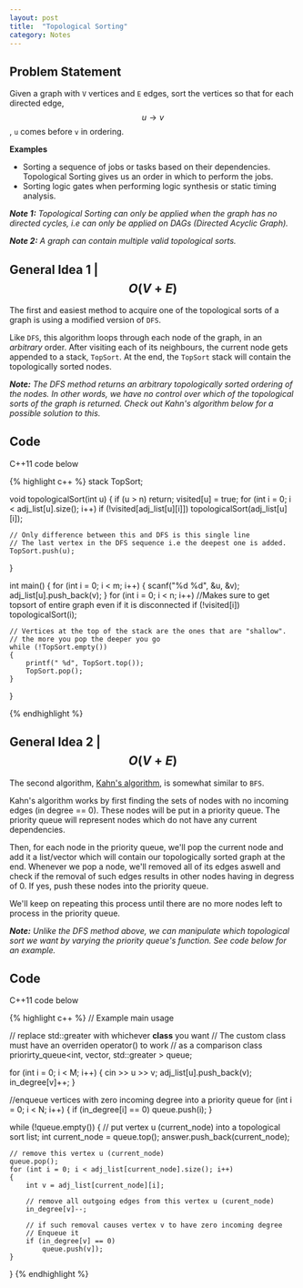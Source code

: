 ```yaml
---
layout: post
title:  "Topological Sorting"
category: Notes
---
```


## Problem Statement

Given a graph with `V` vertices and `E` edges, sort the vertices so that for
each directed edge, $$ u  \rightarrow  v $$, `u` comes before `v` in ordering.

**Examples** 

- Sorting a sequence of jobs or tasks based on their dependencies. Topological Sorting
gives us an order in which to perform the jobs.
- Sorting logic gates when performing logic synthesis or static timing
analysis.

*__Note 1:__ Topological Sorting can only be applied when the graph has no
directed cycles, i.e can only be applied on DAGs (Directed Acyclic Graph).*

*__Note 2:__ A graph can contain multiple valid topological sorts.*

## General Idea 1 | $$ O(V+E) $$

The first and easiest method to acquire one of the topological sorts of a
graph is using a modified version of `DFS`.

Like `DFS`, this algorithm loops through each node of the graph, in an _arbitrary_
order. After visiting each of its neighbours, the current node gets appended
to a stack, `TopSort`. At the end, the `TopSort` stack will contain the 
topologically sorted nodes.

*__Note:__ The DFS method returns an arbitrary topologically sorted ordering
of the nodes. In other words, we have no control over which of the topological
sorts of the graph is returned. Check out Kahn's algorithm below for a possible
solution to this.*

## Code
C++11 code below

{% highlight c++ %}
stack<int> TopSort;

void topologicalSort(int u)
{
    if (u > n)
        return;
    visited[u] = true;
    for (int i = 0; i < adj_list[u].size(); i++)
        if (!visited[adj_list[u][i]])
            topologicalSort(adj_list[u][i]);

    // Only difference between this and DFS is this single line
    // The last vertex in the DFS sequence i.e the deepest one is added.
    TopSort.push(u);

}

int main()
{
    for (int i = 0; i < m; i++)
    {
        scanf("%d %d", &u, &v);
        adj_list[u].push_back(v);
    }
    for (int i = 0; i < n; i++)
    //Makes sure to get topsort of entire graph even if it is disconnected
        if (!visited[i])
            topologicalSort(i);
            
    // Vertices at the top of the stack are the ones that are "shallow".
    // the more you pop the deeper you go
    while (!TopSort.empty())
    {
        printf(" %d", TopSort.top());
        TopSort.pop();
    }
}

{% endhighlight %}

## General Idea 2 | $$ O(V+E) $$

The second algorithm, [Kahn's algorithm](https://en.wikipedia.org/wiki/Topological_sorting#Kahn.27s_algorithm),
is somewhat similar to `BFS`.

Kahn's algorithm works by first finding the sets of nodes with no incoming
edges (in degree == 0). These nodes will be put in a priority queue. The priority
queue will represent nodes which do not have any current dependencies.

Then, for each node in the priority queue, we'll pop the current node and add it
a list/vector which will contain our topologically sorted graph at the end.
Whenever we pop a node, we'll removed all of its edges aswell and check if
the removal of such edges results in other nodes having in degress of 0.
If yes, push these nodes into the priority queue.

We'll keep on repeating this process until there are no more nodes left 
to process in the priority queue.

*__Note:__ Unlike the DFS method above, we can manipulate which topological
sort we want by varying the priority queue's function. See code below for
an example.*

## Code
C++11 code below

{% highlight c++ %}
// Example main usage

// replace std::greater with whichever **class** you want
// The custom class must have an overriden operator() to work
// as a comparison class
priorirty_queue<int, vector<int>, std::greater<int> > queue;

for (int i = 0; i < M; i++)
{
    cin >> u >> v;
    adj_list[u].push_back(v);
    in_degree[v]++;
}

//enqueue vertices with zero incoming degree into a priority queue
for (int i = 0; i < N; i++)
{
    if (in_degree[i] == 0)
        queue.push(i);
}

while (!queue.empty())
{
    // put vertex u (current_node) into a topological sort list;
    int current_node = queue.top();
    answer.push_back(current_node);
    
    // remove this vertex u (current_node)
    queue.pop();
    for (int i = 0; i < adj_list[current_node].size(); i++)
    {
        int v = adj_list[current_node][i];
        
        // remove all outgoing edges from this vertex u (curent_node)
        in_degree[v]--;

        // if such removal causes vertex v to have zero incoming degree
        // Enqueue it
        if (in_degree[v] == 0)
            queue.push(v]);       
    }
}
{% endhighlight %}